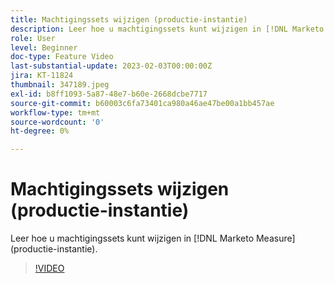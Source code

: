 ```yaml
---
title: Machtigingssets wijzigen (productie-instantie)
description: Leer hoe u machtigingssets kunt wijzigen in [!DNL Marketo Measure] (productie-instantie).
role: User
level: Beginner
doc-type: Feature Video
last-substantial-update: 2023-02-03T00:00:00Z
jira: KT-11824
thumbnail: 347189.jpeg
exl-id: b8ff1093-5a87-48e7-b60e-2668dcbe7717
source-git-commit: b60003c6fa73401ca980a46ae47be00a1bb457ae
workflow-type: tm+mt
source-wordcount: '0'
ht-degree: 0%

---
```


# Machtigingssets wijzigen (productie-instantie)

Leer hoe u machtigingssets kunt wijzigen in [!DNL Marketo Measure] (productie-instantie).

>[!VIDEO](https://video.tv.adobe.com/v/347189/?quality=12&learn=on)
